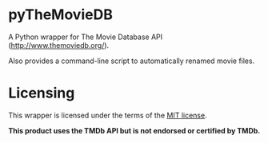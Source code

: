 pyTheMovieDB
============

A Python wrapper for The Movie Database API (http://www.themoviedb.org/).

Also provides a command-line script to automatically renamed movie files.

Licensing
=========

This wrapper is licensed under the terms of the [MIT license](http://opensource.org/licenses/mit-license.php).

**This product uses the TMDb API but is not endorsed or certified by TMDb.**
